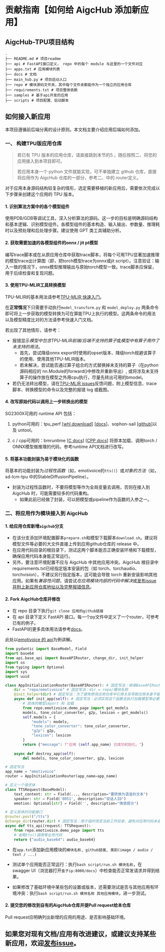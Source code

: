 # 贡献指南【如何给 AigcHub 添加新应用】

## AigcHub-TPU项目结构

```
.
├── README.md # 项目readme
├── api # FastAPI接口定义， repo 中的每个 module 与这里的一个文件对应
├── apps.txt # 应用模块列表
├── docs # 文档
├── main_hub.py # 项目启动入口
├── repo # 模块源码文件夹，其中每个文件夹都能作为一个独立的应用仓库
├── requirements.txt # 项目整体依赖
├── samples # 基于api开发的应用
├── scripts # 项目配置、启动脚本
```

## 如何接入新应用
本项目遵循前后端分离的设计原则。本文档主要介绍应用后端如何添加。

### 一、 构建TPU版应用仓库
> 若已有 TPU 版本的应用仓库，请直接跳到本节的5.，随后按照二、将您的应用接入到本项目即可。
> 
> 若应用本身一个 python 文件就能实现，可不单独建立 github 仓库，直接将应用作为 AigcHub 仓库的一部分，参考二、中的 router定义。

对于应用本身源码结构较复杂的情形，选定需要移植的新应用后，需要依次完成以下步骤来创建这个应用的 TPU 版本。

#### 1. 识别算法方案中的各个模型组件

使用PDB/GDB等调试工具，深入分析算法的源码。这一步的目标是明确源码结构和基本逻辑、识别模型组件。各模型组件的基本构造、输入输出、参数量、推理耗时以及预处理和后处理步骤。建议使用 GPT 类工具辅助分析。

#### 2. 获取需要加速的各模型组件的onnx / jit pt模型
    
编写trace脚本或在从原应用仓库中获取trace脚本，将每个可用TPU显著加速推理的模型trace出计算图（即，把torch模型trace为onnx或jit script）。注意验证：输入一致的情况下，onnx模型推理输出与原始torch模型一致。trace脚本应保留，用于后续检查和复现问题。

#### 3. 使用TPU-MLIR工具转换模型
    
TPU-MLIR的基本用法请参考[TPU-MLIR 快速入门](https://tpumlir.org/docs/quick_start/index.html)。

在**正常情况**下只需要手动执行`model_transform.py` 和 `model_deploy.py` 两条命令即可将上一步获取的模型转换为可在算能TPU上执行的模型。这两条命令的用法以及模型精度比对的方法请参考快速入门文档。

若出现了其他情形，请参考：
- 报错显示*模型中包含TPU-MLIR前端/后端不支持的算子*或*模型中有算子用作了未支持的用法*。
    - 首先，尝试降级onnx export时使用的opset版本、降级torch规避该算子的使用、使用其他TPU-MLIR版本。
    - 若未解决，尝试能否通过算子组合的方式替换掉未支持的算子（在python源码相应的 nn.Module的forward()中修改并重新导出）, 或将涉及未支持算子的操作放在模型之外用cpu执行，尽量先转出可用的bmodel。
- 若仍无法转出模型，请在[TPU-MLIR issues](https://github.com/sophgo/tpu-mlir/issues)反馈问题，附上模型信息、trace脚本、转换模型的命令以及完整的报错 log 或截图。

#### 4. 改写原始代码以调用上一步转换出的模型
    
SG2300X可用的 runtime API 包括：

1. python可用的：tpu_perf [[whl download](https://github.com/ZillaRU/AigcHub-TPU/releases/download/v0.1/tpu_perf-1.2.35-py3-none-manylinux2014_aarch64.whl)] [[docs](https://docs.radxa.com/en/sophon/airbox/model-compile/tpu_inference)]、sophon-sail [[github](https://github.com/sophgo/sophon-sail.git)]以及 untool。

2. c / cpp可用的：bmruntime [[C docs](https://doc.sophgo.com/docs/3.0.0/docs_latest_release/nntc/html/usage/runtime.html#c-interface)] [[CPP docs](https://doc.sophgo.com/docs/3.0.0/docs_latest_release/nntc/html/usage/runtime.html#id1)]
将原本加载、调用torch / ONNX模型做推理的代码，参考runtime API文档进行改写。

#### 5. 将基本功能封装为易于模块化的函数
将基本的功能封装为*过程性函数*（如，emotivoice的`tts()`）或*对象的方法*（如，sd-lcm-tpu 中的StableDiffusionPipeline）。
- 封装为过程性函数时，不要将模型等作为全局变量去调用，否则在接入到 AigcHub 时，可能需要较多的代码重构。
    - 如果此前已经做了封装，可以把模型或pipeline作为函数的入参之一。

### 二、将应用作为模块接入到 AigcHub

#### 1. 给应用仓库新增`aigchub`分支
- 在该分支添加环境配置脚本`prepare.sh`和模型下载脚本`download.sh`。建议将模型文件等必要的大文件直接上传到应用github仓库的 release 中。
- 在应用代码目录的根目录下，测试这两个脚本能否正确安装环境和下载模型，确保应用代码本身能正常运行。
- 另外，要注意环境配置不应与 AigcHub 中其他应用冲突。AigcHub 根目录中 requirements.txt已经指定版本安装的包（如 torch、torchaudio、torchvision），不建议另行指定版本，这可能会导致 torch 重新安装影响其他应用。如果有*兼容性问题*，请尝试*在应用模块内部的代码中解决*或[发布issue并附上新应用仓库地址以及完整报错信息](https://github.com/ZillaRU/AigcHub-TPU/issues)。

#### 2. Fork AigcHub仓库并修改
- 在 repo 目录下执行`git clone 应用的github链接`
- 在 api 目录下定义 FastAPI 接口。每一个py文件中定义了一个router，可参考已有的例子。
- FastAPI的更多具体用法请参考[docs](https://fastapi.tiangolo.com/tutorial/)。

此处以[emotivoice 的 api](../api/emotivoice.py)为例讲解。
```python
from pydantic import BaseModel, Field
import base64
from api.base_api import BaseAPIRouter, change_dir, init_helper
import os
from typing import Optional
import sys
import uuid

class AppInitializationRouter(BaseAPIRouter): # 固定写法：继承BaseAPIRouter
    dir = "repo/emotivoice" # 固定写法：dir = repo/模块名称
    @init_helper(dir) # 固定写法：为了避免修改应用仓库中引用关系导致应用本身不能单独使用，init_helper装饰器会临时改变sys.path
    async def init_app(self): # 固定写法：必须实现这个函数去执行加载模型等必要的应用初始化操作，InitMiddleware限制了这个函数不会被重复执行
        # 具体的模型import 和 加载
        from repo.emotivoice.demo_page import get_models
        models, tone_color_converter, g2p, lexicon = get_models()
        self.models = {
            "models": models, 
            "tone_color_converter": tone_color_converter,
            "g2p": g2p, 
            "lexicon": lexicon
        }
        return {"message": f"应用 {self.app_name} 已成功初始化。"}
    
    async def destroy_app(self):
        del models, tone_color_converter, g2p, lexicon

# 固定写法
app_name = "emotivoice"
router = AppInitializationRouter(app_name=app_name)

# 定义一个请求体
class TTSRequest(BaseModel):
    text_content: str = Field(..., description="要转换为语音的文本")
    speaker: str = Field('8051', description="说话人ID")
    emotion: Optional[str] = Field('', description="情感提示")

# 定义具体的功能接口
@router.post("/tts")
@change_dir(router.dir) # 固定写法：用于临时改变当前工作目录，避免对应用代码本身做修改
async def tts_api(request: TTSRequest):
    from repo.emotivoice.demo_page import tts
    # 省略tts()调用等业务代码
    return {"audio_base64": audio_base64}
```

- 在`app.txt`添加新应用模块的`模块名称, github链接, 类别(image / audio / text / ...)`

- 测试单个应用能否正常运行：执行`bash script/run.sh 模块名称`，在 swagger UI（浏览器打开`盒子ip:8000/docs`）中检查能否正常发请求并得到结果。

- 如果修改了基础环境中某些包的设置或版本，还需要测试是否与其他应用有环境冲突：执行`bash script/run.sh 模块名称 其他应用模块`，进一步测试。

#### 2. 提交您的修改到自有的AigcHub仓库并提Pull request给本仓库
Pull request应明确列出新增的应用的用途、是否影响基础环境。

## 如果您对现有文档/应用有改进建议，或建议支持某些新应用，欢迎[发布issue](https://github.com/ZillaRU/AigcHub-TPU/issues)。

